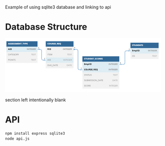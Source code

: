 Example of using sqlite3 database and linking to api

# Database Structure

![DFD](Picture1.png)

section left intentionally blank

# API

```sh
npm install express sqlite3
node api.js
```


